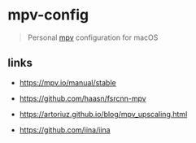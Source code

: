 # mpv-config

> Personal [mpv](https://github.com/mpv-player/mpv) configuration for macOS

## links

- <https://mpv.io/manual/stable>

- <https://github.com/haasn/fsrcnn-mpv>

- <https://artoriuz.github.io/blog/mpv_upscaling.html>

- <https://github.com/iina/iina>





